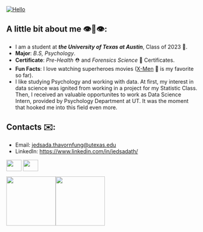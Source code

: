 [![Hello](https://user-images.githubusercontent.com/107713085/188771577-ca5ec4fb-0644-4612-b370-fa54bb5720cc.png)](https://github.com/jedsadatha/jedsadatha)

## A little bit about me 👁👃👁: 
* I am a student at **_the University of Texas at Austin_**, Class of 2023 🧡.
* **Major**: _B.S, Psychology_.
* **Certificate**: _Pre-Health_ ⛑ and _Forensics Science_ 🔬 Certificates.
* **Fun Facts**: I love watching superheroes movies ([X-Men](https://en.wikipedia.org/wiki/X-Men:_First_Class) 🧬 is my favorite so far). 
* I like studying Psychology and working with data. At first, my interest in data science was ignited from working in a project for my Statistic Class. Then, I received an valuable opportunites to work as Data Science Intern, provided by Psychology Department at UT. It was the moment that hooked me into this field even more.  

## Contacts ✉️:
* Email: jedsada.thavornfung@utexas.edu
* LinkedIn: https://www.linkedin.com/in/jedsadath/
<p align="left">
<a href="https://www.linkedin.com/in/jedsadath/" target="blank"><img align="center" src="https://www.svgrepo.com/show/354000/linkedin-icon.svg" alt="" height="30" width="40" /></a>
<a href="https://www.instagram.com/j_jedsada_j/" target="blank"><img align="center" src="https://www.svgrepo.com/show/157806/instagram.svg" alt="" height="30" width="40" /></a>
</p>

<img align="center" height='130px' src="https://github-readme-stats.vercel.app/api?username=jedsadatha&hide_title=false&show_icons=true&include_all_commits=true&line_height=21&bg_color=2E2E2E&theme=slateorange" /><img align="center" height='130px' src="https://github-readme-stats.vercel.app/api/top-langs/?username=jedsadatha&hide_title=true&layout=compact&bg_color=2E2E2E&theme=slateorange" />

<!--
**jedsadatha/jedsadatha** is a ✨ _special_ ✨ repository because its `README.md` (this file) appears on your GitHub profile.

Here are some ideas to get you started:

- 🔭 I’m currently working on ...
- 🌱 I’m currently learning ...
- 👯 I’m looking to collaborate on ...
- 🤔 I’m looking for help with ...
- 💬 Ask me about ...
- 📫 How to reach me: ...
- 😄 Pronouns: ...
- ⚡ Fun fact: ...

- USE <br> to make the image not stick together (when posting two images).
-->
